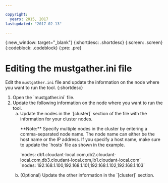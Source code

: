 ```yaml
---

copyright:
  years: 2015, 2017
lastupdated: "2017-02-13"

---
```


{:new_window: target="_blank"}
{:shortdesc: .shortdesc}
{:screen: .screen}
{:codeblock: .codeblock}
{:pre: .pre}

# Editing the mustgather.ini file


Edit the `mustgather.ini` file and update the information on the
node where you want to run the tool.
{:shortdesc}

<ol>
<li>Open the `mustgather.ini` file.</li>
<li>Update the following information on the node where you want to
    run the tool.
<ol type=a>
<li>Update the nodes in the `[cluster]` section of the file
        with the information for your cluster nodes.
<p>**Note:** Specify multiple nodes in the cluster by entering a comma-separated node name. The node name can either be the host name or the IP address. If you specify a host name, make sure to update the `hosts` file as shown in the example.</p>
<p>`nodes: db1.cloudant-local.com,db2.cloudant-local.com,db3.cloudant-local.com,lb1.cloudant-local.com`<br>
        `nodes: 192.168.1.100,192.168.1.101,192.168.1.102,192.168.1.103`</li>
<li>(Optional) Update the other information in the `[cluster]`
        section.</li>
</ol></li>
</ol>
